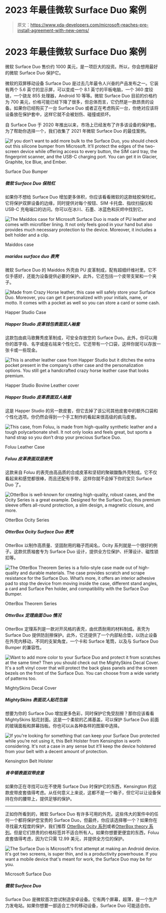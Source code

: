 # 2023 年最佳微软 Surface Duo 案例

> 原文：<https://www.xda-developers.com/microsoft-reaches-pre-install-agreement-with-new-oems/>

# 2023 年最佳微软 Surface Duo 案例

微软 Surface Duo 售价约 1000 美元，是一项巨大的投资。所以，你会想用最好的微软 Surface Duo 保护它。

微软的双屏移动设备 Surface Duo 是过去几年最令人兴奋的产品发布之一。它装有两个 5.6 英寸的显示屏，可以变成一个 8.1 英寸的平板电脑，一个 360 度铰链，一个骁龙 855 处理器，Android 10 等等。微软 Surface Duo 目前的价格约为 700 美元，价格可能已经下降了很多，但总体而言，它仍然是一款昂贵的设备。如果你已经购买了一台 Surface Duo 或者正在考虑购买一台，你绝对应该将设备放在保护套中，这样它就不会被划伤、碰撞或损坏。

自 Surface Duo 于 2020 年推出以来，市场上已经发布了许多该设备的保护套。为了帮助你选择一个，我们收集了 2021 年微软 Surface Duo 的最佳案例。

 <picture>![If you don’t want to add more bulk to the Surface Duo, you should check out this silicone bumper from Microsoft. It’ll protect the edges of the two-screen device while offering access to every button, the SIM card tray, the fingerprint scanner, and the USB-C charging port. You can get it in Glacier, Graphite, Ice Blue, and Ember.](img/b206cf02879645d8fefa1d71e82baffa.png)</picture> 

Surface Duo Bumper

##### 微软 Surface Duo 保险杠

如果你不想给 Surface Duo 增加更多体积，你应该看看微软的这款硅胶保险杠。它将保护双屏设备的边缘，同时提供对每个按钮、SIM 卡托盘、指纹扫描仪和 USB-C 充电端口的访问。你可以在冰川、石墨、冰蓝色和灰烬中找到它。

 <picture>![The Maiddos case for Microsoft Surface Duo is made of PU leather and comes with microfiber lining. It not only feels good in your hand but also provides much necessary protection to the device. Moreover, it includes a belt holder and a clip.](img/804e3e7233f2564f31b07d20bfe5fd07.png)</picture> 

Maiddos case

##### maridos surface duo 表壳

微软 Surface Duo 的 Maiddos 外壳由 PU 皮革制成，配有超细纤维衬里。它不仅手感好，还能为设备提供必要的保护。此外，它还包括一个皮带支架和一个夹子。

 <picture>![Made from Crazy Horse leather, this case will safely store your Surface Duo. Moreover, you can get it personalized with your initials, name, or motto. It comes with a pocket as well so you can store a card or some cash.](img/ea3d11fa83fb0e37d95e6d80ca663834.png)</picture> 

Happer Studio Case

##### Happer Studio 皮革钱包表面双人袖套

这款包由疯马歌舞秀皮革制成，可安全存放您的 Surface Duo。此外，你可以用你的首字母、名字或座右铭来个性化它。它还带有一个口袋，这样你就可以存放一张卡或一些现金。

 <picture>![This is another leather case from Happer Studio but it ditches the extra pocket present in the company’s other case and the personalization options. You still get a handcrafted crazy horse leather case that looks premium.](img/a2deddf2e954af9736078de7ff95ad3e.png)</picture> 

Happer Studio Bovine Leather cover

##### Happer Studio 皮革表面双人袖套

这是 Happer Studio 的另一款皮套，但它去掉了该公司其他皮套中的额外口袋和个性化选项。你仍然会得到一个手工制作的看起来很高级的疯马皮套。

 <picture>![This case, from Foluu, is made from high-quality synthetic leather and a tough polycarbonate shell. It not only looks and feels great, but sports a hand strap so you don’t drop your precious Surface Duo.](img/489d76f8464e96ad8698592bc5dfd484.png)</picture> 

Foluu Leather Case

##### Foluu 皮革表面双层表壳

这款来自 Foluu 的表壳由高品质的合成皮革和坚韧的聚碳酸酯外壳制成。它不仅看起来和感觉都很棒，而且还配有手带，这样你就不会掉下你的宝贝 Surface Duo 了。

 <picture>![OtterBox is well-known for creating high-quality, robust cases, and the Ocity Series is a great example. Designed for the Surface Duo, this premium sleeve offers all-round protection, a slim design, a magnetic closure, and more.](img/01e98e0d795686bfafa1c18eb4c62727.png)</picture> 

OtterBox Ocity Series

##### OtterBox Ocity Surface Duo 表壳

OtterBox 以制作高质量、坚固耐用的箱子而闻名，Ocity 系列就是一个很好的例子。这款优质袖套专为 Surface Duo 设计，提供全方位保护、纤薄设计、磁性锁扣等。

 <picture>![The OtterBox Theorem Series is a folio-style case made out of high-quality and durable materials. The case provides scratch and scrape resistance for the Surface Duo. What’s more, it offers an interior adhesive pad to stop the device from moving inside the case, different stand angles, a card and Surface Pen holder, and compatibility with the Surface Duo Bumper.](img/0c85b6dcffe1979b4a857cdf11d075f9.png)</picture> 

OtterBox Theorem Series

##### OtterBox 定理曲面 Duo 情况

OtterBox 定理系列是一款对开风格的表壳，由优质耐用的材料制成。表壳为 Surface Duo 提供防刮擦保护。此外，它还提供了一个内部粘合垫，以防止设备在外壳内移动，不同的支架角度，一个卡和 Surface 笔筒，以及与 Surface Duo Bumper 的兼容性。

 <picture>![Want to add more color to your Surface Duo and protect it from scratches at the same time? Then you should check out the MightySkins Decal Cover. It's a soft vinyl cover that will protect the back glass panels and the screen bezels on the front of the Surface Duo. You can choose from a wide variety of patterns too.](img/fa7e7e4acfdc456d67cdeadc56e225e8.png)</picture> 

MightySkins Decal Cover

##### MightySkins 表面双人贴花包装

想要为你的 Surface Duo 增加更多色彩，同时保护它免受刮擦？那你应该看看 MightySkins 贴花封面。这是一个柔软的乙烯基盖，可以保护 Surface Duo 前面的玻璃面板和屏幕挡板。你也可以从各种各样的图案中选择。

 <picture>![If you're looking for something that can keep your Surface Duo protected while you’re not using it, this Belt Holster from Kensington is worth considering. It's not a case in any sense but it’ll keep the device holstered from your belt with a decent amount of protection.](img/cbd52f459582988ec50b016984e99d0b.png)</picture> 

Kensington Belt Holster

##### 肯辛顿表面双带皮套

如果你正在寻找可以在不使用 Surface Duo 时保护它的东西，Kensington 的这款皮带皮套值得考虑。从任何意义上来说，这都不是一个箱子，但它可以让设备保持在你的腰带上，提供足够的保护。

* * *

正如你所看到的，微软 Surface Duo 有许多可用的外壳。这些伟大的案件中的任何一个都将保护您宝贵的 Surface Duo，但最终，你应该选择哪一个？如果你在寻找最大程度的保护，我们推荐 [OtterBox Ocity 系列](https://www.amazon.com/dp/B08J4H9JFJ/?tag=xda-7j2ff0c-20&ascsubtag=UUxdaUeUpU2764&asc_refurl=https%3A%2F%2Fwww.xda-developers.com%2Fbest-microsoft-surface-duo-case%2F&asc_campaign=Short-Term)或者[OtterBox theory 系列](https://www.amazon.com/OtterBox-THEOREM-Case-Microsoft-Surface/dp/B08J4JF176/?tag=xda-7j2ff0c-20&ascsubtag=UUxdaUeUpU2764&asc_refurl=https%3A%2F%2Fwww.xda-developers.com%2Fbest-microsoft-surface-duo-case%2F&asc_campaign=Short-Term)。但是它们昂贵的价格标签并不适合所有人。如果你想要更便宜的东西，Foluu 皮套值得考虑，因为它只需 12.99 美元，并提供全方位的保护。

 <picture>![The Surface Duo is Microsoft's first attempt at making an Android device. It's got two screens, is super thin, and is a productivity powerhouse. If you want a mobile device that's meant for work, the Surface Duo may be for you.](img/e88d7298bfe596c82a04867fa861a533.png)</picture> 

Microsoft Surface Duo

##### 微软 Surface Duo

Surface Duo 是微软首次尝试制造安卓设备。它有两个屏幕，超薄，是一个生产力发电站。如果你想要一部适合工作的移动设备，Surface Duo 可能适合你。